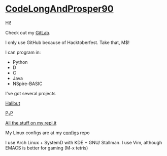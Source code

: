 # [CodeLongAndProsper90](https://github.com/CodeLongAndProsper90)

Hi!

Check out my [GitLab](https://gitlab.com/CodeLongAndProsper90).

I only use GitHub because of Hacktoberfest. Take that, M$!

I can program in:

- Python
- D
- C
- Java
- NSpire-BASIC

I've got several projects

[Halibut](https://github.com/CodeLongAndProsper90/Halibut)

[P₂P](https://github.com/CodeLongAndProsper90/P2P)

[All the stuff on my repl.it](https://repl.it/@CodeLongAndPros)

My Linux configs are at my [configs](github.com/CodeLongAndProsper90/configs) repo


I use Arch Linux + SystemD with  KDE + GNU/ Stallman.
I use Vim, although EMACS is better for gaming (M-x tetris)

